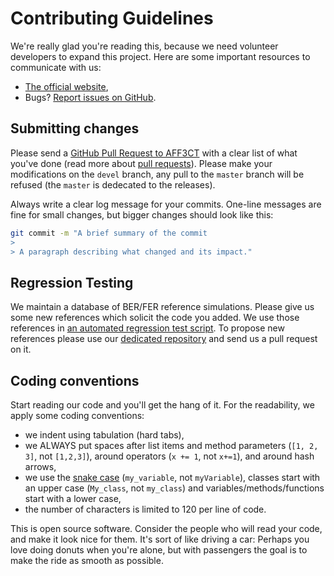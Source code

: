 # Contributing Guidelines

We're really glad you're reading this, because we need volunteer developers to
expand this project. Here are some important resources to communicate with us:

- [The official website](http://aff3ct.github.io),
- Bugs? [Report issues on GitHub](https://github.com/aff3ct/aff3ct/issues).

## Submitting changes

Please send a
[GitHub Pull Request to AFF3CT](https://github.com/aff3ct/aff3ct/pull/new/)
with a clear list of what you've done (read more about
[pull requests](https://help.github.com/articles/about-pull-requests/)). Please
make your modifications on the ``devel`` branch, any pull to the
``master`` branch will be refused (the ``master`` is dedecated to the releases).

Always write a clear log message for your commits. One-line messages are fine
for small changes, but bigger changes should look like this:

```bash
git commit -m "A brief summary of the commit
>
> A paragraph describing what changed and its impact."
```

## Regression Testing

We maintain a database of BER/FER reference simulations. Please give us some new
references which solicit the code you added. We use those references in
[an automated regression test script](https://github.com/aff3ct/aff3ct/blob/master/ci/test-regression.py).
To propose new references please use our
[dedicated repository](https://github.com/aff3ct/error_rate_references) and send
us a pull request on it.

## Coding conventions

Start reading our code and you'll get the hang of it. For the readability, we
apply some coding conventions:

- we indent using tabulation (hard tabs),
- we ALWAYS put spaces after list items and method parameters (``[1, 2, 3]``,
  not ``[1,2,3]``), around operators (``x += 1``, not ``x+=1``), and around
  hash arrows,
- we use the [snake case](https://en.wikipedia.org/wiki/Snake_case)
  (``my_variable``, not ``myVariable``), classes start with an upper case
  (`My_class`, not `my_class`) and variables/methods/functions start with a
  lower case,
- the number of characters is limited to 120 per line of code.

This is open source software. Consider the people who will read your code, and
make it look nice for them. It's sort of like driving a car: Perhaps you love
doing donuts when you're alone, but with passengers the goal is to make the ride
as smooth as possible.
